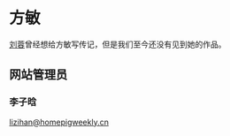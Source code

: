 ﻿# 方敏

[刘蓉](/students/刘蓉/)曾经想给方敏写传记，但是我们至今还没有见到她的作品。

## 网站管理员

### 李子晗

<lizihan@homepigweekly.cn>
